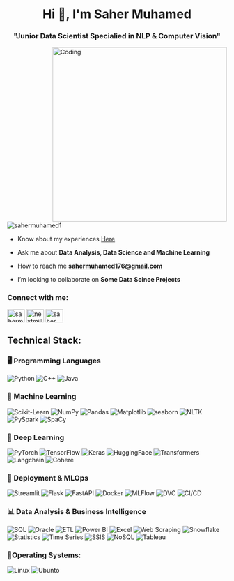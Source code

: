<h1 align="center">Hi 👋, I'm Saher Muhamed</h1>
<h3 align="center">"Junior Data Scientist Specialied in NLP & Computer Vision"</h3>
<img align="right" alt="Coding" Width="400" src="https://imgs.search.brave.com/5Mj33Hh8eEQg4xptz-eDPZCFRAvsYJ2YQiriUZuh6dc/rs:fit:860:0:0/g:ce/aHR0cHM6Ly9tZWRp/YTAuZ2lwaHkuY29t/L21lZGlhL3YxLlky/bGtQVGM1TUdJM05q/RXhOM2hqTVRBeU4z/QnBiemhvTldVMmRY/WmpaR05tYkRsemRt/VnZOMmgwZFdGNU1Y/ZDBiMlExYnlabGNE/MTJNVjluYVdaelgz/TmxZWEpqYUNaamRE/MW4vMTNIZ3dHc1hG/MGFpR1kvMjAwLmdp/Zg.gif">
<p align="left"> <img src="https://komarev.com/ghpvc/?username=sahermuhamed1&label=Profile%20views&color=0e75b6&style=flat" alt="sahermuhamed1" /> </p>

-  Know about my experiences [Here](https://drive.google.com/drive/folders/1PbDF2ZRtOxq1SRM-gvh8HA9PrhPjoSot)

-  Ask me about **Data Analysis, Data Science and Machine Learning**

-  How to reach me **sahermuhamed176@gmail.com**


-  I’m looking to collaborate on **Some Data Scince Projects**


<h3 align="left">Connect with me:</h3>
<p align="left">
<a href="https://linkedin.com/in/sahermuhamed" target="blank"><img align="center" src="https://raw.githubusercontent.com/rahuldkjain/github-profile-readme-generator/master/src/images/icons/Social/linked-in-alt.svg" alt="sahermuhamed" height="30" width="40" /></a>
<a href="https://kaggle.com/nextmillionaire" target="blank"><img align="center" src="https://raw.githubusercontent.com/rahuldkjain/github-profile-readme-generator/master/src/images/icons/Social/kaggle.svg" alt="nextmillionaire" height="30" width="40" /></a>
<a href="https://fb.com/saher muhamed" target="blank"><img align="center" src="https://raw.githubusercontent.com/rahuldkjain/github-profile-readme-generator/master/src/images/icons/Social/facebook.svg" alt="saher muhamed" height="30" width="40" /></a>
</p>

## Technical Stack:

### 🖥️ Programming Languages
![Python](https://img.shields.io/badge/Python-3776AB?style=flat&logo=python&logoColor=white)
![C++](https://img.shields.io/badge/C%2B%2B-00599C?style=flat&logo=c%2B%2B&logoColor=white)
![Java](https://img.shields.io/badge/Java-007396?style=flat&logo=java&logoColor=white)

### 🤖 Machine Learning
![Scikit-Learn](https://img.shields.io/badge/Scikit--Learn-F7931E?style=flat&logo=scikit-learn&logoColor=white)
![NumPy](https://img.shields.io/badge/NumPy-013243?style=flat&logo=numpy&logoColor=white)
![Pandas](https://img.shields.io/badge/Pandas-150458?style=flat&logo=pandas&logoColor=white)
![Matplotlib](https://img.shields.io/badge/Matplotlib-315796?style=flat&logo=matplotlib&logoColor=white)
![seaborn](https://img.shields.io/badge/seaborn-315796?style=flat&logo=seaborn&logoColor=white)
![NLTK](https://img.shields.io/badge/NLTK-339933?style=flat&logo=nltk&logoColor=white)
![PySpark](https://img.shields.io/badge/PySpark-E25A1C?style=flat&logo=apache-spark&logoColor=white)
![SpaCy](https://img.shields.io/badge/SpaCy-000000?style=flat&logo=spacy&logoColor=white) <!-- Need more info about it -->


### 🧠 Deep Learning 
![PyTorch](https://img.shields.io/badge/PyTorch-EE4C2C?style=flat&logo=pytorch&logoColor=white)
![TensorFlow](https://img.shields.io/badge/TensorFlow-FF6F00?style=flat&logo=tensorflow&logoColor=white)
![Keras](https://img.shields.io/badge/Keras-FF0000?style=flat&logo=keras&logoColor=white)
![HuggingFace](https://img.shields.io/badge/-HuggingFace-FDEE21?style=flat&logo=HuggingFace&logoColor=black)
![Transformers](https://img.shields.io/badge/Transformers-000000?style=flat&logo=huggingface&logoColor=white)
![Langchain](https://img.shields.io/badge/Langchain-000000?style=flat&logo=langchain&logoColor=white) <!-- Need more info about it -->
![Cohere](https://img.shields.io/badge/Cohere-00A3E0?style=flat&logo=cohere&logoColor=white) <!-- Need more info about it -->


### 🚀 Deployment & MLOps
![Streamlit](https://img.shields.io/badge/Streamlit-FF4B4B?style=flat&logo=streamlit&logoColor=white)
![Flask](https://img.shields.io/badge/Flask-000000?style=flat&logo=flask&logoColor=white)
![FastAPI](https://img.shields.io/badge/FastAPI-009688?style=flat&logo=fastapi&logoColor=white) <!-- Need more info about it -->
![Docker](https://img.shields.io/badge/Docker-2496ED?style=flat&logo=docker&logoColor=white) <!-- Need more info about it -->
![MLFlow](https://img.shields.io/badge/MLFlow-000000?style=flat&logo=mlflow&logoColor=white) <!-- Need more info about it -->
![DVC](https://img.shields.io/badge/DVC-0055FF?style=flat&logo=dvc&logoColor=white) <!-- Need more info about it -->
![CI/CD](https://img.shields.io/badge/CI%2FCD-FF69B4?style=flat&logo=githubactions&logoColor=white) <!-- Need more info about it -->


### 📊 Data Analysis & Business Intelligence
![SQL](https://img.shields.io/badge/SQL-4479A1?style=flat&logo=microsoft-sql-server&logoColor=white)
![Oracle](https://img.shields.io/badge/Oracle-F80000?style=flat&logo=Oracle&logoColor=white)
![ETL](https://img.shields.io/badge/ETL-FE7A16?style=flat&logo=etl&logoColor=white)
![Power BI](https://img.shields.io/badge/Power%20BI-F2C811?style=flat&logo=power-bi&logoColor=white)
![Excel](https://img.shields.io/badge/Excel-217346?style=flat&logo=microsoft-excel&logoColor=white)
![Web Scraping](https://img.shields.io/badge/Web%20Scraping-000000?style=flat&logo=web-scraping&logoColor=white)
![Snowflake](https://img.shields.io/badge/Snowflake-00E7B7?style=flat&logo=snowflake&logoColor=white) <!-- Need more info about it -->
![Statistics](https://img.shields.io/badge/Statistics-4B0082?style=flat&logo=statistics&logoColor=white)
![Time Series](https://img.shields.io/badge/Time%20Series-FF4500?style=flat&logo=time-series&logoColor=white) <!-- Need more info about it -->
![SSIS](https://img.shields.io/badge/SSIS-FF2C20?style=flat&logo=microsoft&logoColor=white) <!-- Need more info about it -->
![NoSQL](https://img.shields.io/badge/NoSQL-5382A1?style=flat&logo=nosql&logoColor=white) <!-- Need more info about it -->
![Tableau](https://img.shields.io/badge/Tableau-E97627?style=flat&logo=tableau&logoColor=white) <!-- Need more info about it -->


### 👾Operating Systems:
![Linux](https://img.shields.io/badge/Linux-FCC624?style=plastic&logo=linux&logoColor=black)
![Ubunto](https://img.shields.io/badge/Ubuntu-E95420?style=plastic&logo=ubuntu&logoColor=white)

